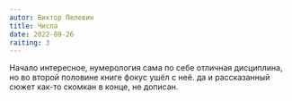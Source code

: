 ```yaml
---
autor: Виктор Пелевин
title: Числа
date: 2022-09-26
raiting: 3
---
```

Начало интересное, нумерология сама по себе отличная дисциплина, но во второй половине книге фокус ушёл с неё. да и рассказанный сюжет как-то скомкан в конце, не дописан.